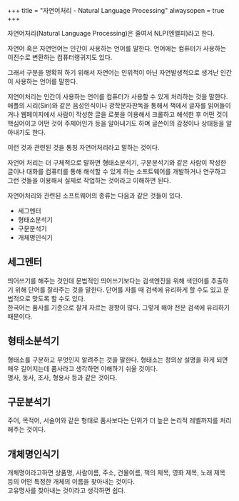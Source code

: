 +++
title = "자연어처리 - Natural Language Processing"
alwaysopen = true
+++

자연어처리(Natural Language Processing)은 줄여서 NLP(엔엘피)라고 한다.

자연어 혹은 자연언어는 인간이 사용하는 언어를 말한다. 언어에는 컴퓨터가 사용하는 이진수로 변환하는 컴퓨터랭귀지도 있다.

그래서 구분을 명확히 하기 위해서 자연어는 인위적이 아닌 자연발생적으로 생겨난 인간이 사용하는 언어를 말한다.

저연어처리는 인간이 사용하는 언어를 컴퓨터가 사용할 수 있게 처리하는 것을 말한다.
애플의 시리(Siri)와 같은 음성인식이나 광학문자판독을 통해서 책에서 글자를 읽어들이거나 웹페이지에서 사람이 작성한 글을 로봇을 이용해서 크롤하고 해석한 후 어떤 것이 핵심어이고 어떤 것이 주제어인가 등을 알아내기도 하며 글쓴이의 감정이나 상태등을 알아내기도 한다.

이런 것과 관련된 것을 통칭 자연어처리라고 말하는 것이다.

자언어 처리는 더 구체적으로 말하면 형태소분석기, 구문분석기와 같은 사람이 작성한 글이나 대화를 컴퓨터를 통해 해석할 수 있게 하는 소프트웨어를 개발하거나 연구하고 그런 것들을 이용해서 실제로 작업하는 것이라고 이해하면 된다.

자연어처리와 관련된 소프트웨어의 종류는 다음과 같은 것들이 있다.

* 세그멘터
* 형태소분석기
* 구문분석기
* 개체명인식기

## 세그멘터

띄어쓰기를 해주는 것인데 문법적인 띄어쓰기보다는 검색엔진을 위해 색인어를 추출하기 위해 단어를 잘라주는 것을 말한다. 
단어를 자를 때 검색에 유리하게 할 수도 있고 문법적으로 맞도록 할 수도 있다.  
한국어는 품사를 기준으로 잘게 자르는 경향이 많다.  그렇게 해야 전문 검색에 유리하기 때문이다.

## 형태소분석기

형태소를 구분하고 무엇인지 알려주는 것을 말한다.  형태소는 정의상 설명을 하게 되면 매우 길어지는데 품사라고 생각하면 이해하기 쉬울 것이다.  
명사, 동사, 조사, 형용사 등과 같은 것이다.

## 구문분석기

주어, 목적어, 서술어와 같은 형태로 품사보다는 단위가 더 높은 논리적 레벨까지를 처리해주는 것이다.

## 개체명인식기

개체명이라고하면 상품명, 사람이름, 주소, 건물이름, 책의 제목, 영화 제목, 노래 제목 등의 어떤 특정한 개체의 이름을 찾아내는 것이다.  
고유명사를 찾아내는 것이라고 생각하면 쉽다.



